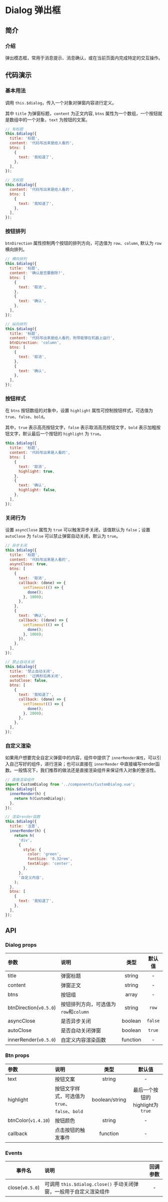 # Dialog 弹出框

## 简介

<card>

### 介绍
弹出模态框，常用于消息提示、消息确认，或在当前页面内完成特定的交互操作。

</card>

## 代码演示

<card>

### 基本用法

调用 `this.$dialog`，传入一个对象对弹窗内容进行定义。  

其中 `title` 为弹窗标题，`content` 为正文内容, `btns` 属性为一个数组，一个按钮就是数组中的一个对象，`text` 为按钮的文案。

```javascript
// 有标题
this.$dialog({
  title: '标题',
  content: '代码写出来是给人看的',
  btns: [
    {
      text: '我知道了',
    },
  ],
});

// 无标题
this.$dialog({
  content: '代码写出来是给人看的',
  btns: [
    {
      text: '我知道了',
    },
  ],
});
```
</card>

<card>

### 按钮排列

`btnDirection` 属性控制两个按钮的排列方向，可选值为 `row`、`column`, 默认为 `row` 横向排列。

```javascript
// 横向排列
this.$dialog({
  title: '标题',
  content: '确认是否要删除?',
  btns: [
    {
      text: '取消',
    },
    {
      text: '确认',
    },
  ],
});

// 纵向排列
this.$dialog({
  title: '标题',
  content: '代码写出来是给人看的，附带能够在机器上运行',
  btnDirection: 'column',
  btns: [
    {
      text: '取消',
    },
    {
      text: '确认',
    },
  ],
});
```
</card>

<card>

### 按钮样式

在 `btns` 按钮数组的对象中，设置 `highlight` 属性可控制按钮样式，可选值为 `true`、`false`、`bold`。  

其中，`true` 表示高亮按钮文字，`false` 表示取消高亮按钮文字，`bold` 表示加粗按钮文字，默认最后一个按钮的 `highlight` 为 `true`。

```javascript
this.$dialog({
  title: '标题',
  content: '代码写出来是人看的',
  btns: [
    {
      text: '取消',
      highlight: true,
    },
    {
      text: '确认',
      highlight: false,
    },
  ],
});
```
</card>

<card>

### 关闭行为

设置 `asyncClose` 属性为 `true` 可以触发异步关闭，该值默认为 `false`；设置 `autoClose` 为 `false` 可以禁止弹窗自动关闭，默认为 `true`。

```javascript
// 异步关闭
this.$dialog({
  title: '标题',
  content: '代码写出来是人看的',
  asyncClose: true,
  btns: [
    {
      text: '取消',
      callback: (done) => {
        setTimeout(() => {
          done();
        }, 1000);
      },
    },
    {
      text: '确认',
      callback: ((done) => {
        setTimeout(() => {
          done();
        }, 1000);
      }),
    },
  ],
});

// 禁止自动关闭
this.$dialog({
  title: '禁止自动关闭',
  content: '过两秒后再关闭',
  autoClose: false,
  btns: [
    {
      text: '我知道了',
      callback: (done) => {
        setTimeout(() => {
          done();
        }, 2000);
      },
    },
  ],
});
```
</card>

<card>

### 自定义渲染

如果用户想要完全自定义弹窗中的内容，组件中提供了 `innerRender属性`，可以引入自己写好的组件，进行渲染；也可以直接在 `innerRender` 中直接编写render函数。一般情况下，我们推荐的做法还是直接渲染组件来保证传入对象的整洁性。

```javascript
// 直接渲染组件
import CustomDialog from '../components/CustomDialog.vue';
this.$dialog({
  innerRender(h) {
    return h(CustomDialog);
  },
});

// 渲染render函数
this.$dialog({
  title: '注意',
  innerRender(h) {
    return h(
      'div',
      {
        style: {
          color: 'green',
          fontSize: '0.32rem',
          textAlign: 'center',
        },
      },
      '自定义内容',
    );
  },
  btns: [
    {
      text: '我知道了',
    },
  ],
});
```
</card>

## API

<card>

### Dialog props

| 参数 | 说明 | 类型 | 默认值 |
|:---|:---|:---:|:---:|
| title | 弹窗标题 | string | - |
| content | 弹窗正文 | string | - |
| btns | 按钮组 | array  | - |
| btnDirection(`v0.5.0`) | 按钮排列方向，可选值为`row`和`column` | string | `row` |
| asyncClose | 是否异步关闭 | boolean | `false` |
| autoClose | 是否自动关闭弹窗 | boolean | `true` |
| innerRender(`v0.5.0`) | 自定义内容渲染函数 | function | - |

</card>

<card>

### Btn props
| 参数 | 说明 | 类型 | 默认值 |
|:---|:---|:---:|:---:|
| text | 按钮文案 | string | - |
| highlight | 按钮文字样式，可选值为`true`、`false`、`bold` | boolean/string | 最后一个按钮的highlight为`true` |
| btnColor(`v1.4.10`) | 按钮颜色 | string | - |
| callback | 点击按钮的触发事件 | function | - |

</card>

<card>

### Events

| 事件名 | 说明 | 回调参数 |
|:---:|:---|:---:|
| close(`v0.5.0`) | 可调用 `this.$dialog.close()` 手动关闭弹窗，一般用于自定义渲染组件  | - |

</card>

<demo/>